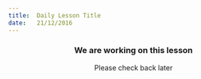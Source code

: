 ```yaml
---
title:  Daily Lesson Title
date:   21/12/2016
---
```


### <center>We are working on this lesson</center> 

 <center>Please check back later</center>